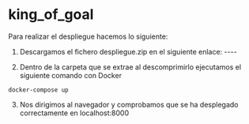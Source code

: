 # king_of_goal

Para realizar el despliegue hacemos lo siguiente:

1) Descargamos el fichero despliegue.zip en el siguiente enlace: ----

2) Dentro de la carpeta que se extrae al descomprimirlo ejecutamos el siguiente comando con Docker

```
docker-compose up
```

3) Nos dirigimos al navegador y comprobamos que se ha desplegado correctamente en localhost:8000
